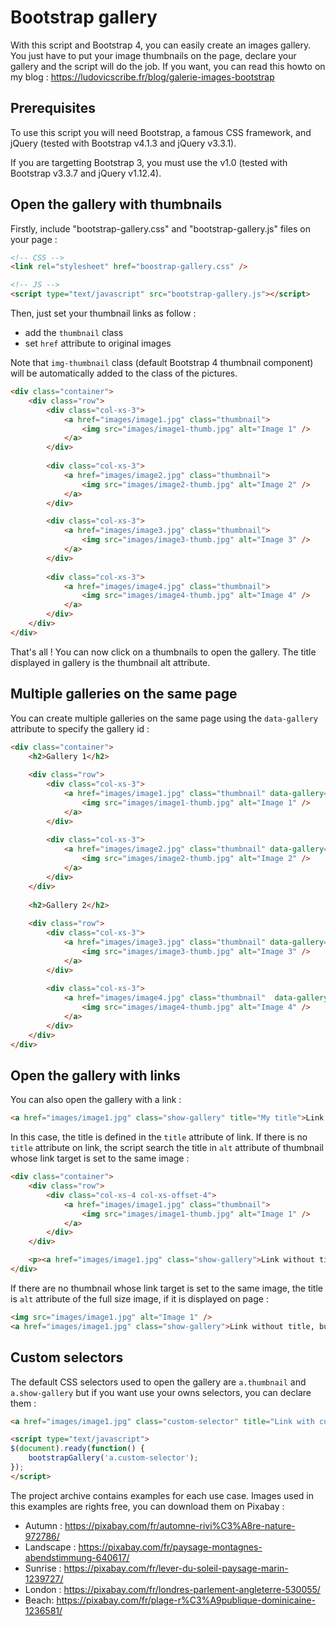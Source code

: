 # Bootstrap gallery

With this script and Bootstrap 4, you can easily create an images gallery. You just have to put your image thumbnails on the page, declare your gallery and the script will do the job. If you want, you can read this howto on my blog : https://ludovicscribe.fr/blog/galerie-images-bootstrap

## Prerequisites

To use this script you will need Bootstrap, a famous CSS framework, and jQuery (tested with Bootstrap v4.1.3 and jQuery v3.3.1).

If you are targetting Bootstrap 3, you must use the v1.0 (tested with Bootstrap v3.3.7 and jQuery v1.12.4).

## Open the gallery with thumbnails

Firstly, include "bootstrap-gallery.css" and "bootstrap-gallery.js" files on your page :

```html
<!-- CSS -->
<link rel="stylesheet" href="boostrap-gallery.css" />

<!-- JS -->
<script type="text/javascript" src="bootstrap-gallery.js"></script>
```

Then, just set your thumbnail links as follow :
- add the `thumbnail` class
- set `href` attribute to original images

Note that `img-thumbnail` class (default Bootstrap 4 thumbnail component) will be automatically added to the class of the pictures.

```html
<div class="container">   
	<div class="row">
        <div class="col-xs-3">
            <a href="images/image1.jpg" class="thumbnail">
                <img src="images/image1-thumb.jpg" alt="Image 1" />
            </a>
        </div>
        
        <div class="col-xs-3">
            <a href="images/image2.jpg" class="thumbnail">
                <img src="images/image2-thumb.jpg" alt="Image 2" />
            </a>
        </div>

        <div class="col-xs-3">
            <a href="images/image3.jpg" class="thumbnail">
                <img src="images/image3-thumb.jpg" alt="Image 3" />
            </a>
        </div>
        
        <div class="col-xs-3">
            <a href="images/image4.jpg" class="thumbnail">
                <img src="images/image4-thumb.jpg" alt="Image 4" />
            </a>
        </div>
    </div>
</div>
```

That's all ! You can now click on a thumbnails to open the gallery. The title displayed in gallery is the thumbnail alt attribute.

## Multiple galleries on the same page

You can create multiple galleries on the same page using the `data-gallery` attribute to specify the gallery id :

```html
<div class="container">   
    <h2>Gallery 1</h2>
	
	<div class="row">
        <div class="col-xs-3">
            <a href="images/image1.jpg" class="thumbnail" data-gallery="gallery1">
                <img src="images/image1-thumb.jpg" alt="Image 1" />
            </a>
        </div>
        
        <div class="col-xs-3">
            <a href="images/image2.jpg" class="thumbnail" data-gallery="gallery1">
                <img src="images/image2-thumb.jpg" alt="Image 2" />
            </a>
        </div>
    </div>
		
	<h2>Gallery 2</h2>
		
	<div class="row">
        <div class="col-xs-3">
            <a href="images/image3.jpg" class="thumbnail" data-gallery="gallery2">
                <img src="images/image3-thumb.jpg" alt="Image 3" />
            </a>
        </div>
        
        <div class="col-xs-3">
            <a href="images/image4.jpg" class="thumbnail"  data-gallery="gallery2">
                <img src="images/image4-thumb.jpg" alt="Image 4" />
            </a>
        </div>
    </div>
</div>
```

## Open the gallery with links

You can also open the gallery with a link :

```html
<a href="images/image1.jpg" class="show-gallery" title="My title">Link with title</a>
```

In this case, the title is defined in the `title` attribute of link. If there is no `title` attribute on link, the script search the title in `alt` attribute of thumbnail whose link target is set to the same image :

```html
<div class="container">   
    <div class="row">
        <div class="col-xs-4 col-xs-offset-4">
            <a href="images/image1.jpg" class="thumbnail">
                <img src="images/image1-thumb.jpg" alt="Image 1" />
            </a>
        </div>
    </div>

    <p><a href="images/image1.jpg" class="show-gallery">Link without title, but target image has it's thumbnail on page</a></p>
</div>
```

If there are no thumbnail whose link target is set to the same image, the title is `alt` attribute of the full size image, if it is displayed on page :

```html
<img src="images/image1.jpg" alt="Image 1" />
<a href="images/image1.jpg" class="show-gallery">Link without title, but target image is displayed on page</a>
```

## Custom selectors

The default CSS selectors used to open the gallery are `a.thumbnail` and `a.show-gallery` but if you want use your owns selectors, you can declare them :

```html
<a href="images/image1.jpg" class="custom-selector" title="Link with custom selector">Link with custom selector</a>

<script type="text/javascript">
$(document).ready(function() {
	bootstrapGallery('a.custom-selector');
});
</script>
``` 

The project archive contains examples for each use case. Images used in this examples are rights free, you can download them on Pixabay :
- Autumn : https://pixabay.com/fr/automne-rivi%C3%A8re-nature-972786/
- Landscape : https://pixabay.com/fr/paysage-montagnes-abendstimmung-640617/
- Sunrise : https://pixabay.com/fr/lever-du-soleil-paysage-marin-1239727/
- London : https://pixabay.com/fr/londres-parlement-angleterre-530055/
- Beach: https://pixabay.com/fr/plage-r%C3%A9publique-dominicaine-1236581/